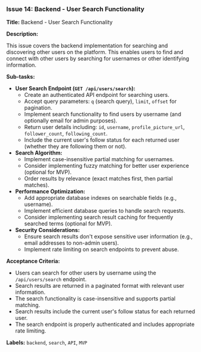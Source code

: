 ### Issue 14: Backend - User Search Functionality

**Title:** Backend - User Search Functionality

**Description:**

This issue covers the backend implementation for searching and discovering other users on the platform. This enables users to find and connect with other users by searching for usernames or other identifying information.

**Sub-tasks:**

- **User Search Endpoint (`GET /api/users/search`):**
  - Create an authenticated API endpoint for searching users.
  - Accept query parameters: `q` (search query), `limit`, `offset` for pagination.
  - Implement search functionality to find users by username (and optionally email for admin purposes).
  - Return user details including: `id`, `username`, `profile_picture_url`, `follower_count`, `following_count`.
  - Include the current user's follow status for each returned user (whether they are following them or not).
- **Search Algorithm:**
  - Implement case-insensitive partial matching for usernames.
  - Consider implementing fuzzy matching for better user experience (optional for MVP).
  - Order results by relevance (exact matches first, then partial matches).
- **Performance Optimization:**
  - Add appropriate database indexes on searchable fields (e.g., username).
  - Implement efficient database queries to handle search requests.
  - Consider implementing search result caching for frequently searched terms (optional for MVP).
- **Security Considerations:**
  - Ensure search results don't expose sensitive user information (e.g., email addresses to non-admin users).
  - Implement rate limiting on search endpoints to prevent abuse.

**Acceptance Criteria:**

- Users can search for other users by username using the `/api/users/search` endpoint.
- Search results are returned in a paginated format with relevant user information.
- The search functionality is case-insensitive and supports partial matching.
- Search results include the current user's follow status for each returned user.
- The search endpoint is properly authenticated and includes appropriate rate limiting.

**Labels:** `backend`, `search`, `API`, `MVP`


